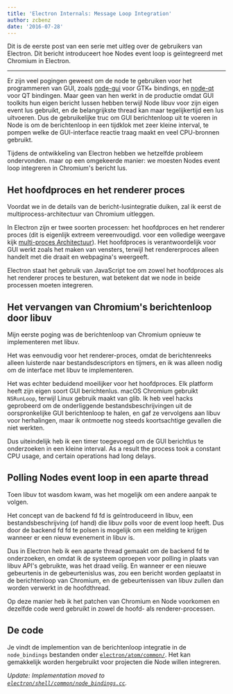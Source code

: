 ```yaml
---
title: 'Electron Internals: Message Loop Integration'
author: zcbenz
date: '2016-07-28'
---
```


Dit is de eerste post van een serie met uitleg over de gebruikers van Electron. Dit bericht introduceert hoe Nodes event loop is geïntegreerd met Chromium in Electron.

---

Er zijn veel pogingen geweest om de node te gebruiken voor het programmeren van GUI, zoals [node-gui](https://github.com/zcbenz/node-gui) voor GTK+ bindings, en [node-qt](https://github.com/arturadib/node-qt) voor QT bindingen. Maar geen van hen werkt in de productie omdat GUI toolkits hun eigen bericht lussen hebben terwijl Node libuv voor zijn eigen event lus gebruikt, en de belangrijkste thread kan maar tegelijkertijd een lus uitvoeren. Dus de gebruikelijke truc om GUI berichtenloop uit te voeren in Node is om de berichtenloop in een tijdklok met zeer kleine interval, te pompen welke de GUI-interface reactie traag maakt en veel CPU-bronnen gebruikt.

Tijdens de ontwikkeling van Electron hebben we hetzelfde probleem ondervonden. maar op een omgekeerde manier: we moesten Nodes event loop integreren in Chromium's bericht lus.

## Het hoofdproces en het renderer proces

Voordat we in de details van de bericht-lusintegratie duiken, zal ik eerst de multiprocess-architectuur van Chromium uitleggen.

In Electron zijn er twee soorten processen: het hoofdproces en het renderer proces (dit is eigenlijk extreem vereenvoudigd. voor een volledige weergave kijk [multi-proces Architectuur](http://dev.chromium.org/developers/design-documents/multi-process-architecture)). Het hoofdproces is verantwoordelijk voor GUI werkt zoals het maken van vensters, terwijl het rendererproces alleen handelt met die draait en webpagina's weergeeft.

Electron staat het gebruik van JavaScript toe om zowel het hoofdproces als het renderer proces te besturen, wat betekent dat we node in beide processen moeten integreren.

## Het vervangen van Chromium's berichtenloop door libuv

Mijn eerste poging was de berichtenloop van Chromium opnieuw te implementeren met libuv.

Het was eenvoudig voor het renderer-proces, omdat de berichtenreeks alleen luisterde naar bestandsdescriptors en tijmers, en ik was alleen nodig om de interface met libuv te implementeren.

Het was echter beduidend moeilijker voor het hoofdproces. Elk platform heeft zijn eigen soort GUI berichtenlus. macOS Chromium gebruikt `NSRunLoop`, terwijl Linux gebruik maakt van glib. Ik heb veel hacks geprobeerd om de onderliggende bestandsbeschrijvingen uit de oorspronkelijke GUI berichtenloop te halen, en gaf ze vervolgens aan libuv voor herhalingen, maar ik ontmoette nog steeds koortsachtige gevallen die niet werkten.

Dus uiteindelijk heb ik een timer toegevoegd om de GUI berichtlus te onderzoeken in een kleine interval. As a result the process took a constant CPU usage, and certain operations had long delays.

## Polling Nodes event loop in een aparte thread

Toen libuv tot wasdom kwam, was het mogelijk om een andere aanpak te volgen.

Het concept van de backend fd fd is geïntroduceerd in libuv, een bestandsbeschrijving (of hand) die libuv polls voor de event loop heeft. Dus door de backend fd fd te polsen is mogelijk om een melding te krijgen wanneer er een nieuw evenement in libuv is.

Dus in Electron heb ik een aparte thread gemaakt om de backend fd te onderzoeken, en omdat ik de systeem oproepen voor polling in plaats van libuv API's gebruikte, was het draad veilig. En wanneer er een nieuwe gebeurtenis in de gebeurtenislus was, zou een bericht worden geplaatst in de berichtenloop van Chromium, en de gebeurtenissen van libuv zullen dan worden verwerkt in de hoofdthread.

Op deze manier heb ik het patchen van Chromium en Node voorkomen en dezelfde code werd gebruikt in zowel de hoofd- als renderer-processen.

## De code

Je vindt de implemention van de berichtenloop integratie in de `node_bindings` bestanden onder [`electron/atom/common/`](https://github.com/electron/electron/tree/master/atom/common). Het kan gemakkelijk worden hergebruikt voor projecten die Node willen integreren.

*Update: Implementation moved to [`electron/shell/common/node_bindings.cc`](https://github.com/electron/electron/blob/master/shell/common/node_bindings.cc).*
